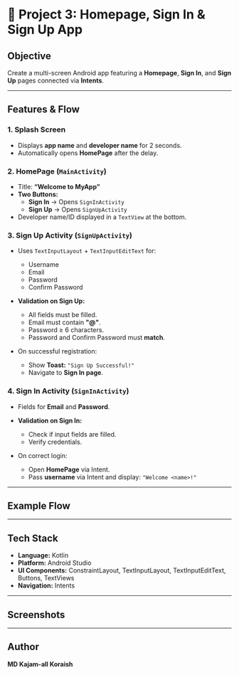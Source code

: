 # 🔐 Project 3: Homepage, Sign In & Sign Up App

## Objective
Create a multi-screen Android app featuring a **Homepage**, **Sign In**, and **Sign Up** pages connected via **Intents**.

---

## Features & Flow

### 1. Splash Screen
- Displays **app name** and **developer name** for 2 seconds.  
- Automatically opens **HomePage** after the delay.  

### 2. HomePage (`MainActivity`)
- Title: **“Welcome to MyApp”**  
- **Two Buttons:**  
  - **Sign In** → Opens `SignInActivity`  
  - **Sign Up** → Opens `SignUpActivity`  
- Developer name/ID displayed in a `TextView` at the bottom.  

### 3. Sign Up Activity (`SignUpActivity`)
- Uses `TextInputLayout` + `TextInputEditText` for:  
  - Username  
  - Email  
  - Password  
  - Confirm Password  

- **Validation on Sign Up:**  
  - All fields must be filled.  
  - Email must contain **"@"**.  
  - Password ≥ 6 characters.  
  - Password and Confirm Password must **match**.  

- On successful registration:  
  - Show **Toast:** `"Sign Up Successful!"`  
  - Navigate to **Sign In page**.  

### 4. Sign In Activity (`SignInActivity`)
- Fields for **Email** and **Password**.  
- **Validation on Sign In:**  
  - Check if input fields are filled.  
  - Verify credentials.  

- On correct login:  
  - Open **HomePage** via Intent.  
  - Pass **username** via Intent and display: `"Welcome <name>!"`  

---

## Example Flow


---

## Tech Stack
- **Language:** Kotlin  
- **Platform:** Android Studio  
- **UI Components:** ConstraintLayout, TextInputLayout, TextInputEditText, Buttons, TextViews  
- **Navigation:** Intents  

---

## Screenshots
  

---

## Author
**MD Kajam-all Koraish**
